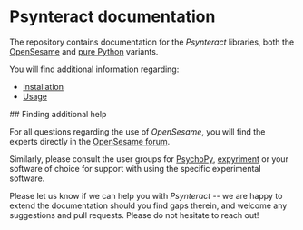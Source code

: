 # Psynteract documentation

The repository contains documentation for the *Psynteract* libraries,
both the [OpenSesame](https://github.com/psynteract/psynteract-os) and
[pure Python](https://github.com/psynteract/psynteract-py) variants.

You will find additional information regarding:

* [Installation](installation.md)
* [Usage](usage.md)

## Finding additional help

For all questions regarding the use of *OpenSesame*, you will find the experts
directly in the [OpenSesame
forum](http://forum.cogsci.nl/index.php?p=/categories/opensesame).

Similarly, please consult the user groups for
[PsychoPy](http://groups.google.com/group/psychopy-users),
[expyriment](http://forum.cogsci.nl/index.php?p=/categories/expyriment) or your
software of choice for support with using the specific experimental software.

Please let us know if we can help you with *Psynteract* -- we are happy to
extend the documentation should you find gaps therein, and welcome any
suggestions and pull requests. Please do not hesitate to reach out!
